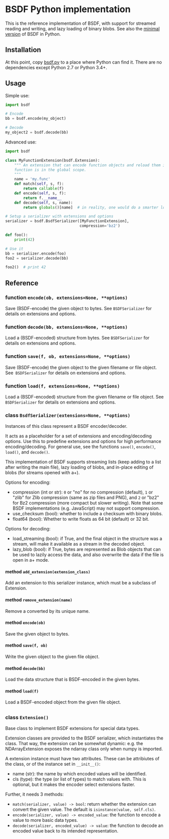 # BSDF Python implementation

This is the reference implementation of BSDF, with support for streamed
reading and writing, and lazy loading of binary blobs. See also the
[minimal version](python_lite) of BSDF in Python.


## Installation

At this point, copy [bsdf.py](bsdf.py) to a place where Python can find it.
There are no dependencies except Python 2.7 or Python 3.4+.


## Usage

Simple use:

```python
import bsdf

# Encode
bb = bsdf.encode(my_object)

# Decode
my_object2 = bsdf.decode(bb)
```
Advanced use:

```python
import bsdf

class MyFunctionExtension(bsdf.Extension):
    """ An extension that can encode function objects and reload them if the
    function is in the global scope.
    """
    name = 'my.func'
    def match(self, s, f):
        return callable(f)
    def encode(self, s, f):
        return f.__name__
    def decode(self, s, name):
        return globals()[name]  # in reality, one would do a smarter lookup here

# Setup a serializer with extensions and options
serializer = bsdf.BsdfSerializer([MyFunctionExtension],
                                 compression='bz2')

def foo():
    print(42)

# Use it
bb = serializer.encode(foo)
foo2 = serializer.decode(bb)

foo2()  # print 42
```


## Reference

### function `encode(ob, extensions=None, **options)`

Save (BSDF-encode) the given object to bytes.
See `BSDFSerializer` for details on extensions and options.


### function `decode(bb, extensions=None, **options)`

Load a (BSDF-encoded) structure from bytes.
See `BSDFSerializer` for details on extensions and options.


### function `save(f, ob, extensions=None, **options)`

Save (BSDF-encode) the given object to the given filename or
file object. See` BSDFSerializer` for details on extensions and options.


### function `load(f, extensions=None, **options)`

Load a (BSDF-encoded) structure from the given filename or file object.
See `BSDFSerializer` for details on extensions and options.


### class `BsdfSerializer(extensions=None, **options)`

Instances of this class represent a BSDF encoder/decoder.

It acts as a placeholder for a set of extensions and encoding/decoding
options. Use this to predefine extensions and options for high
performance encoding/decoding. For general use, see the functions
`save()`, `encode()`, `load()`, and `decode()`.

This implementation of BSDF supports streaming lists (keep adding
to a list after writing the main file), lazy loading of blobs, and
in-place editing of blobs (for streams opened with a+).

Options for encoding:

* compression (int or str): ``0`` or "no" for no compression (default),
  ``1`` or "zlib" for Zlib compression (same as zip files and PNG), and
  ``2`` or "bz2" for Bz2 compression (more compact but slower writing).
  Note that some BSDF implementations (e.g. JavaScript) may not support
  compression.
* use_checksum (bool): whether to include a checksum with binary blobs.
* float64 (bool): Whether to write floats as 64 bit (default) or 32 bit.

Options for decoding:

* load_streaming (bool): if True, and the final object in the structure was
  a stream, will make it available as a stream in the decoded object.
* lazy_blob (bool): if True, bytes are represented as Blob objects that can
  be used to lazily access the data, and also overwrite the data if the
  file is open in a+ mode.


#### method `add_extension(extension_class)`

Add an extension to this serializer instance, which must be
a subclass of Extension.


#### method `remove_extension(name)`

Remove a converted by its unique name.


#### method `encode(ob)`

Save the given object to bytes.


#### method `save(f, ob)`

Write the given object to the given file object.


#### method `decode(bb)`

Load the data structure that is BSDF-encoded in the given bytes.


#### method `load(f)`

Load a BSDF-encoded object from the given file object.


##
### class `Extension()`

Base class to implement BSDF extensions for special data types.

Extension classes are provided to the BSDF serializer, which
instantiates the class. That way, the extension can be somewhat dynamic:
e.g. the NDArrayExtension exposes the ndarray class only when numpy
is imported.

A extension instance must have two attributes. These can be attribiutes of
the class, or of the instance set in ``__init__()``:

* name (str): the name by which encoded values will be identified.
* cls (type): the type (or list of types) to match values with.
  This is optional, but it makes the encoder select extensions faster.

Further, it needs 3 methods:

* `match(serializer, value) -> bool`: return whether the extension can
  convert the given value. The default is ``isinstance(value, self.cls)``.
* `encode(serializer, value) -> encoded_value`: the function to encode a
  value to more basic data types.
* `decode(serializer, encoded_value) -> value`: the function to decode an
  encoded value back to its intended representation.


##

